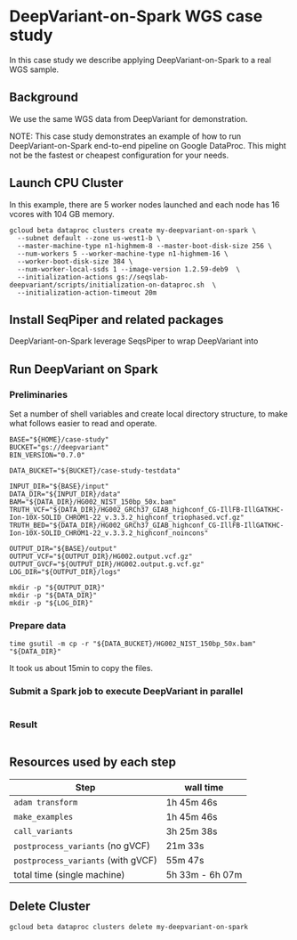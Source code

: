 # DeepVariant-on-Spark WGS case study

In this case study we describe applying DeepVariant-on-Spark to a real
WGS sample.

## Background

We use the same WGS data from DeepVariant for demonstration.

NOTE: This case study demonstrates an example of how to run
DeepVariant-on-Spark end-to-end pipeline on Google DataProc. This might
not be the fastest or cheapest configuration for your needs.

## Launch CPU Cluster

In this example, there are 5 worker nodes launched and each node has 16
vcores with 104 GB memory.

```
gcloud beta dataproc clusters create my-deepvariant-on-spark \
  --subnet default --zone us-west1-b \
  --master-machine-type n1-highmem-8 --master-boot-disk-size 256 \
  --num-workers 5 --worker-machine-type n1-highmem-16 \
  --worker-boot-disk-size 384 \
  --num-worker-local-ssds 1 --image-version 1.2.59-deb9  \
  --initialization-actions gs://seqslab-deepvariant/scripts/initialization-on-dataproc.sh  \
  --initialization-action-timeout 20m
```


## Install SeqPiper and related packages

DeepVariant-on-Spark leverage SeqsPiper to wrap DeepVariant into

## Run DeepVariant on Spark

### Preliminaries

Set a number of shell variables and create local directory structure, to
make what follows easier to read and operate.

```
BASE="${HOME}/case-study"
BUCKET="gs://deepvariant"
BIN_VERSION="0.7.0"

DATA_BUCKET="${BUCKET}/case-study-testdata"

INPUT_DIR="${BASE}/input"
DATA_DIR="${INPUT_DIR}/data"
BAM="${DATA_DIR}/HG002_NIST_150bp_50x.bam"
TRUTH_VCF="${DATA_DIR}/HG002_GRCh37_GIAB_highconf_CG-IllFB-IllGATKHC-Ion-10X-SOLID_CHROM1-22_v.3.3.2_highconf_triophased.vcf.gz"
TRUTH_BED="${DATA_DIR}/HG002_GRCh37_GIAB_highconf_CG-IllFB-IllGATKHC-Ion-10X-SOLID_CHROM1-22_v.3.3.2_highconf_noincons"

OUTPUT_DIR="${BASE}/output"
OUTPUT_VCF="${OUTPUT_DIR}/HG002.output.vcf.gz"
OUTPUT_GVCF="${OUTPUT_DIR}/HG002.output.g.vcf.gz"
LOG_DIR="${OUTPUT_DIR}/logs"

mkdir -p "${OUTPUT_DIR}"
mkdir -p "${DATA_DIR}"
mkdir -p "${LOG_DIR}"
```

### Prepare data

```
time gsutil -m cp -r "${DATA_BUCKET}/HG002_NIST_150bp_50x.bam" "${DATA_DIR}"
```

It took us about 15min to copy the files.

### Submit a Spark job to execute DeepVariant in parallel

```

```


### Result

```

```

## Resources used by each step

Step                               | wall time
---------------------------------- | ---------------
`adam transform`                   | 1h 45m 46s
`make_examples`                    | 1h 45m 46s
`call_variants`                    | 3h 25m 38s
`postprocess_variants` (no gVCF)   | 21m 33s
`postprocess_variants` (with gVCF) | 55m 47s
total time (single machine)        | 5h 33m - 6h 07m

## Delete Cluster

```
gcloud beta dataproc clusters delete my-deepvariant-on-spark
```
